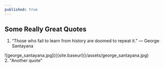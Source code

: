 ```yaml
---
published: true
---
```

## Some Really Great Quotes

1. “Those who fail to learn from history are doomed to repeat it.” ― George Santayana
<div class='pull-right' markdown="1">
![george_santayana.jpg]({{site.baseurl}}/assets/george_santayana.jpg)
</div>
2. "Another quote"
